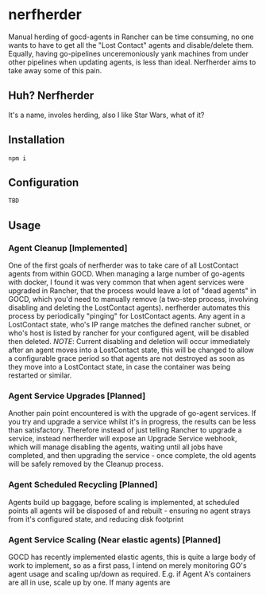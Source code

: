 # nerfherder

Manual herding of gocd-agents in Rancher can be time consuming, no one wants to have to get all the "Lost Contact" agents and disable/delete them.  Equally, having go-pipelines unceremoniously yank machines from under other pipelines when updating agents, is less than ideal.  Nerfherder aims to take away some of this pain.

## Huh? Nerfherder

It's a name, involes herding, also I like Star Wars, what of it?

## Installation

`npm i`

## Configuration

`TBD`

## Usage
### Agent Cleanup [Implemented]
One of the first goals of nerfherder was to take care of all LostContact agents from within GOCD.  When managing a large number of go-agents with docker, I found it was very common that when agent services were upgraded in Rancher, that the process would leave a lot of "dead agents" in GOCD, which you'd need to manually remove (a two-step process, involving disabling and deleting the LostContact agents).  nerfherder automates this process by periodically "pinging" for LostContact agents.  Any agent in a LostContact state, who's IP range matches the defined rancher subnet, or who's host is listed by rancher for your configured agent, will be disabled then deleted.
*NOTE*: Current disabling and deletion will occur immediately after an agent moves into a LostContact state, this will be changed to allow a configurable grace period so that agents are not destroyed as soon as they move into a LostContact state, in case the container was being restarted or similar.

### Agent Service Upgrades [Planned]
Another pain point encountered is with the upgrade of go-agent services.  If you try and upgrade a service whilst it's in progress, the results can be less than satisfactory.  Therefore instead of just telling Rancher to upgrade a service, instead nerfherder will expose an Upgrade Service webhook, which will manage disabling the agents, waiting until all jobs have completed, and then upgrading the service - once complete, the old agents will be safely removed by the Cleanup process.

### Agent Scheduled Recycling [Planned]
Agents build up baggage, before scaling is implemented, at scheduled points all agents will be disposed of and rebuilt - ensuring no agent strays from it's configured state, and reducing disk footprint

### Agent Service Scaling (Near elastic agents) [Planned]
GOCD has recently implemented elastic agents, this is quite a large body of work to implement, so as a first pass, I intend on merely monitoring GO's agent usage and scaling up/down as required.  E.g. if Agent A's containers are all in use, scale up by one.  If many agents are
